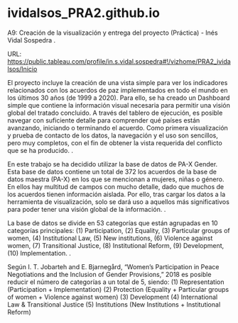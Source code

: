 # ividalsos_PRA2.github.io
A9: Creación de la visualización y entrega del proyecto (Práctica) - Inés Vidal Sospedra
.

URL: https://public.tableau.com/profile/in.s.vidal.sospedra#!/vizhome/PRA2_ividalsos/Inicio 

El proyecto incluye la creación de una vista simple para ver los indicadores relacionados con los acuerdos de paz implementados en todo el mundo en los últimos 30 años 
(de 1999 a 2020). Para ello, se ha creado un Dashboard simple que contiene la información visual necesaria para permitir una visión global del tratado concluido. 
A través del tablero de ejecución, es posible navegar con suficiente detalle para comprender qué países están avanzando, iniciando o terminando el acuerdo.
Como primera visualización y prueba de contacto de los datos, la navegación y el uso son sencillos, pero muy completos, con el fin de obtener la vista requerida 
del conflicto que se ha producido.
.

En este trabajo se ha decidido utilizar la base de datos de PA-X Gender. Esta base de datos contiene un total de 372 los acuerdos de la base de datos maestra (PA-X)
en los que se mencionan a mujeres, niñas o género. En ellos hay multitud de campos con mucho detalle, dado que muchos de los acuerdos tienen información aislada. 
Por ello, tras cargar los datos a la herramienta de visualización, solo se dará uso a aquellos más significativos para poder tener una visión global de la información.
.

La base de datos se divide en 53 categorías que están agrupadas en 10 categorías principales: (1) Participation, (2) Equality, (3) Particular groups of women, 
(4) Institutional Law, (5) New institutions, (6) Violence against women, (7) Transitional Justice, (8) Institutional Reform, (9) Development, (10) Implementation.
.

Según I. T. Jobarteh and E. Bjarnegård, “Women’s Participation in Peace Negotiations and the Inclusion of Gender Provisions,” 2018 es posible reducir el número de 
categorías a un total de 5, siendo:
(1) Representation (Participation + Implementation)
(2) Protection (Equality + Particular groups of women + Violence against women)
(3) Development
(4) International Law & Transitional Justice
(5) Institutions (New Institutions + Institutional Reform)
